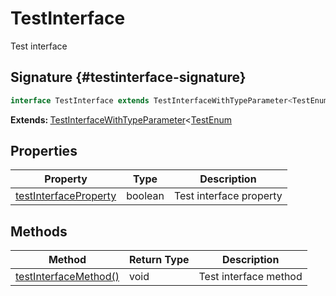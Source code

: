 # TestInterface

Test interface

## Signature {#testinterface-signature}

```typescript
interface TestInterface extends TestInterfaceWithTypeParameter<TestEnum>
```

<b>Extends: </b>[TestInterfaceWithTypeParameter](docs/simple-suite-test/testinterfacewithtypeparameter-interface)&lt;[TestEnum](docs/simple-suite-test/testnamespace-testenum-enum)

## Properties


|  Property | Type | Description |
|  --- | --- | --- |
|  [testInterfaceProperty](docs/simple-suite-test/testnamespace-testinterface-testinterfaceproperty-propertysignature) | boolean | Test interface property |

## Methods


|  Method | Return Type | Description |
|  --- | --- | --- |
|  [testInterfaceMethod()](docs/simple-suite-test/testnamespace-testinterface-testinterfacemethod-methodsignature) | void | Test interface method |

